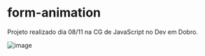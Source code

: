 # form-animation
Projeto realizado dia 08/11 na CG de JavaScript no Dev em Dobro.

![image](https://github.com/lucaoskaique/form-animation/assets/20323741/c4b22b88-e999-44c7-88d7-4f615ea1f731)

